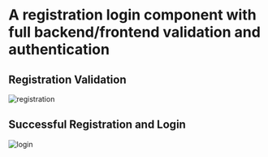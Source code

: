 # A registration login component with full backend/frontend validation and authentication


## Registration Validation
![registration](https://user-images.githubusercontent.com/22078200/118402343-840f8c00-b637-11eb-857a-998b0845b0fa.gif)

## Successful Registration and Login
![login](https://user-images.githubusercontent.com/22078200/118402560-6ee72d00-b638-11eb-8253-f843e4e99b44.gif)
